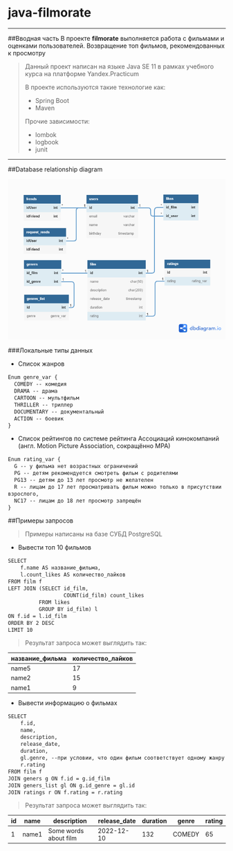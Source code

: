 # java-filmorate
___
##Вводная часть
В проекте __filmorate__ выполняется работа с фильмами и оценками пользователей.
Возвращение топ фильмов, рекомендованных к просмотру

>Данный проект написан на языке Java SE 11 в рамках учебного курса 
> на платформе Yandex.Practicum
> 
>В проекте используются такие технологие как:
>- Spring Boot
>- Maven
>
>Прочие зависимости:
>- lombok
>- logbook
>- junit
___
##Database relationship diagram

![Database relationship diagram](DBRD.png)

###Локальные типы данных
- Список жанров
```
Enum genre_var {
  COMEDY -- комедия
  DRAMA -- драма
  CARTOON -- мультфильм
  THRILLER -- триллер
  DOCUMENTARY -- документальный
  ACTION -- боевик
}
```
- Список рейтингов по системе рейтинга Ассоциаций кинокомпаний (англ. Motion Picture Association, сокращённо МРА)
```
Enum rating_var {
  G -- у фильма нет возрастных ограничений
  PG -- детям рекомендуется смотреть фильм с родителями
  PG13 -- детям до 13 лет просмотр не желателен
  R -- лицам до 17 лет просматривать фильм можно только в присутствии взрослого,
  NC17 -- лицам до 18 лет просмотр запрещён
}
```
##Примеры запросов
>Примеры написаны на базе СУБД PostgreSQL
- Вывести топ 10 фильмов
```
SELECT
    f.name AS название_фильма,
    l.count_likes AS количество_лайков
FROM film f
LEFT JOIN (SELECT id_film,
                  COUNT(id_film) count_likes
          FROM likes
          GROUP BY id_film) l
ON f.id = l.id_film
ORDER BY 2 DESC
LIMIT 10
```
> Результат запроса может выглядить так:

| название_фильма | количество_лайков | 
|-----------------|-------------------|
| name5           | 17                |
| name2           | 15                |
| name1           | 9                 |

- Вывести информацию о фильмах
```
SELECT
    f.id,
    name,
    description,
    release_date,
    duration, 
    gl.genre, --при условии, что один фильм соответствует одному жанру
    r.rating
FROM film f
JOIN geners g ON f.id = g.id_film
JOIN geners_list gl ON g.id_genre = gl.id
JOIN ratings r ON f.rating = r.rating
```
> Результат запроса может выглядить так:

| id  | name  | description           | release_date | duration | genre  | rating | 
|-----|-------|-----------------------|--------------|----------|--------|--------|
| 1   | name1 | Some words about film<br/> | 2022-12-10   | 132      | COMEDY | 65     |

